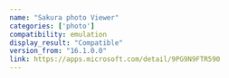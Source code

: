 ```yaml
---
name: "Sakura photo Viewer"
categories: ['photo']
compatibility: emulation
display_result: "Compatible"
version_from: "16.1.0.0"
link: https://apps.microsoft.com/detail/9PG9N9FTR590
---
```

